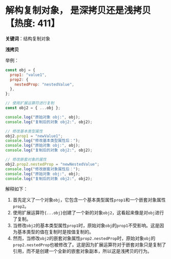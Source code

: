 # 解构复制对象， 是深拷贝还是浅拷贝【热度: 411】

**关键词**：结构复制对象

**浅拷贝**

举例：

```javascript
const obj = {
  prop1: "value1",
  prop2: {
    nestedProp: "nestedValue",
  },
};

// 使用扩展运算符进行复制
const obj2 = { ...obj };

console.log("原始对象 obj:", obj);
console.log("复制后的对象 obj2:", obj2);

// 修改基本类型属性
obj2.prop1 = "newValue1";
console.log("修改基本类型属性后：");
console.log("原始对象 obj:", obj);
console.log("复制后的对象 obj2:", obj2);

// 修改嵌套对象的属性
obj2.prop2.nestedProp = "newNestedValue";
console.log("修改嵌套对象属性后：");
console.log("原始对象 obj:", obj);
console.log("复制后的对象 obj2:", obj2);
```

解释如下：

1. 首先定义了一个对象`obj`，它包含一个基本类型属性`prop1`和一个嵌套对象属性`prop2`。
2. 使用扩展运算符`{...obj}`创建了一个新的对象`obj2`，这看起来像是对`obj`进行了复制。
3. 当修改`obj2`的基本类型属性`prop1`时，原始对象`obj`的`prop1`不受影响。这是因为基本类型的值在复制时是按值复制的。
4. 然而，当修改`obj2`的嵌套对象属性`prop2.nestedProp`时，原始对象`obj`的`prop2.nestedProp`也被修改了。这是因为扩展运算符对于嵌套对象只是复制了引用，而不是创建一个全新的嵌套对象副本，所以这是浅拷贝的行为。